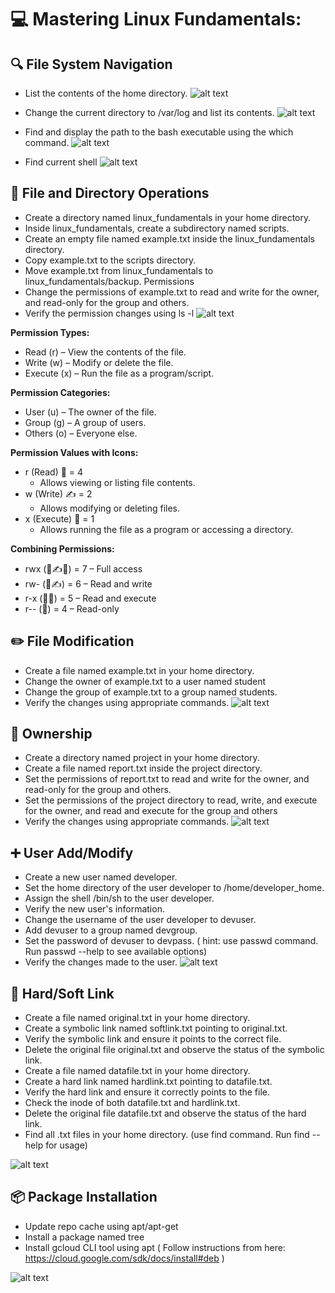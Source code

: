 # 💻 Mastering Linux Fundamentals:


## 🔍 File System Navigation
- List the contents of the home directory.
![alt text](./screenshots/image-1.png)

- Change the current directory to /var/log and list its contents.
![alt text](./screenshots/image-2.png)

- Find and display the path to the bash executable using the which command.
![alt text](./screenshots/image-3.png)

- Find current shell
![alt text](./screenshots/image-4.png)

## 📁 File and Directory Operations
- Create a directory named linux_fundamentals in your home directory.
- Inside linux_fundamentals, create a subdirectory named scripts.
- Create an empty file named example.txt inside the linux_fundamentals directory.
- Copy example.txt to the scripts directory.
- Move example.txt from linux_fundamentals to linux_fundamentals/backup.
Permissions
- Change the permissions of example.txt to read and write for the owner, and read-only for the group and others.
- Verify the permission changes using ls -l
![alt text](./screenshots/image-5.png)

**Permission Types:**

- Read (r) – View the contents of the file.
- Write (w) – Modify or delete the file.
- Execute (x) – Run the file as a program/script.

**Permission Categories:**

- User (u) – The owner of the file.
- Group (g) – A group of users.
- Others (o) – Everyone else.

**Permission Values with Icons:**

- r (Read) 📖 = 4
  - Allows viewing or listing file contents.
- w (Write) ✍️ = 2
  - Allows modifying or deleting files.
- x (Execute) 🚀 = 1
  - Allows running the file as a program or accessing a directory.

**Combining Permissions:**
- rwx (📖✍️🚀) = 7 – Full access
- rw- (📖✍️) = 6 – Read and write
- r-x (📖🚀) = 5 – Read and execute
- r-- (📖) = 4 – Read-only

## ✏️ File Modification

- Create a file named example.txt in your home directory.
- Change the owner of example.txt to a user named student
- Change the group of example.txt to a group named students.
- Verify the changes using appropriate commands.
![alt text](./screenshots/image-6.png)

## 👥 Ownership
- Create a directory named project in your home directory.
- Create a file named report.txt inside the project directory.
- Set the permissions of report.txt to read and write for the owner, and read-only for the group and others.
- Set the permissions of the project directory to read, write, and execute for the owner, and read and execute for the group and others
- Verify the changes using appropriate commands.
![alt text](./screenshots/image-7.png)

## ➕ User Add/Modify
- Create a new user named developer.
- Set the home directory of the user developer to /home/developer_home.
- Assign the shell /bin/sh to the user developer.
- Verify the new user's information.
- Change the username of the user developer to devuser.
- Add devuser to a group named devgroup.
- Set the password of devuser to devpass. ( hint: use passwd command. Run passwd --help to see available options)
- Verify the changes made to the user.
![alt text](./screenshots/image-8.png)
## 🔗 Hard/Soft Link
- Create a file named original.txt in your home directory.  
- Create a symbolic link named softlink.txt pointing to original.txt.  
- Verify the symbolic link and ensure it points to the correct file.  
- Delete the original file original.txt and observe the status of the symbolic link.  
- Create a file named datafile.txt in your home directory.  
- Create a hard link named hardlink.txt pointing to datafile.txt.  
- Verify the hard link and ensure it correctly points to the file.  
- Check the inode of both datafile.txt and hardlink.txt.  
- Delete the original file datafile.txt and observe the status of the hard link.  
- Find all .txt files in your home directory. (use find command. Run find --help for usage)  

![alt text](./screenshots/image-9.png)

## 📦 Package Installation
- Update repo cache using apt/apt-get
- Install a package named tree
- Install gcloud CLI tool using apt ( Follow instructions from here: https://cloud.google.com/sdk/docs/install#deb )

![alt text](./screenshots/image-10.png)
